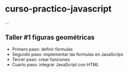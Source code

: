 # curso-practico-javascript

...

## Taller #1 figuras geométricas

- Primero paso: definir fórmulas
- Segundo paso: implementar las formulas en JavaScrips
- Tercer paso: crear funciones
- Cuarto paso: integrar JavaScript con HTML
